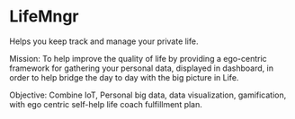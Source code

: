 # LifeMngr
Helps you keep track and manage your private life. 

Mission: To help improve the quality of life by providing a ego-centric framework for gathering your personal data, displayed in dashboard, in order to help bridge the day to day with the big picture in Life.

Objective: Combine IoT, Personal big data, data visualization, gamification, with ego centric self-help life coach fulfillment plan.



